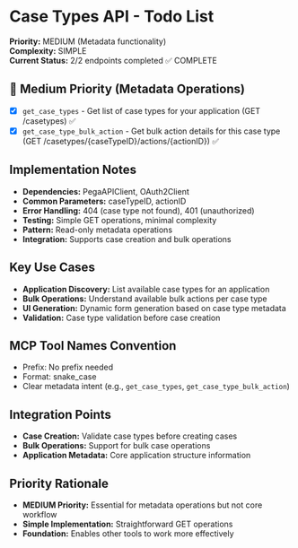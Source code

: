 # Case Types API - Todo List

**Priority:** MEDIUM (Metadata functionality)  
**Complexity:** SIMPLE  
**Current Status:** 2/2 endpoints completed ✅ COMPLETE

## 🔄 Medium Priority (Metadata Operations)
- [x] `get_case_types` - Get list of case types for your application (GET /casetypes) ✅
- [x] `get_case_type_bulk_action` - Get bulk action details for this case type (GET /casetypes/{caseTypeID}/actions/{actionID}) ✅

## Implementation Notes
- **Dependencies:** PegaAPIClient, OAuth2Client
- **Common Parameters:** caseTypeID, actionID
- **Error Handling:** 404 (case type not found), 401 (unauthorized)
- **Testing:** Simple GET operations, minimal complexity
- **Pattern:** Read-only metadata operations
- **Integration:** Supports case creation and bulk operations

## Key Use Cases
- **Application Discovery:** List available case types for an application
- **Bulk Operations:** Understand available bulk actions per case type
- **UI Generation:** Dynamic form generation based on case type metadata
- **Validation:** Case type validation before case creation

## MCP Tool Names Convention
- Prefix: No prefix needed
- Format: snake_case
- Clear metadata intent (e.g., `get_case_types`, `get_case_type_bulk_action`)

## Integration Points
- **Case Creation:** Validate case types before creating cases
- **Bulk Operations:** Support for bulk case operations
- **Application Metadata:** Core application structure information

## Priority Rationale
- **MEDIUM Priority:** Essential for metadata operations but not core workflow
- **Simple Implementation:** Straightforward GET operations
- **Foundation:** Enables other tools to work more effectively
